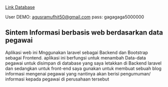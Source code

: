 <a href="https://drive.google.com/file/d/1ildZjBXeySdj0W0K4RQkumNkK8VhoqEZ/view?usp=sharing">Link Database</a><br/>

User DEMO: agusramufhit50@gmail.com
pass: gagagaga5000000


## Sintem Informasi berbasis web berdasarkan data pegawai

Aplikasi web ini Mnggunakan laravel sebagai Backend dan Bootstrap sebagai Frontend.
aplikasi ini berfungsi untuk menambah Data-data pegawai untuk disimpan di database yang saya letakkan di Backend laravel
dan sedangkan untuk front-end saya gunakan untuk membuat sebuah blog informasi mengenai pegawai yang nantinya akan berisi pengumuman/ informasi kepada pegawai di perusahaan tersebut

